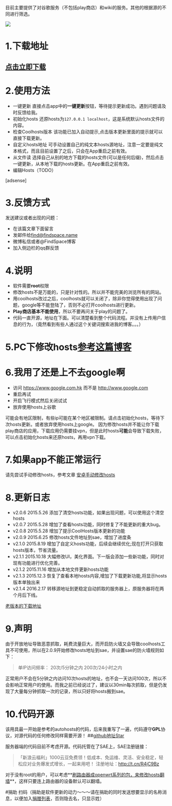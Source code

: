 目前主要提供了对谷歌服务（不包括play商店）和wiki的服务。其他的根据源的不同进行筛选。

![][3] 
 
# 1.下载地址 
## [点击立即下载][17]
# 2.使用方法 

+ 一键更新
	直接点击app中的**一键更新**按钮，等待提示更新成功。遇到问题请及时反馈给我。
+ 初始化hosts
	还原hosts为`127.0.0.1 localhost`，这是系统默认hosts文件的内容。
+ 检查Coolhosts版本
	该功能已加入自动提示,点击版本更新里面的提示就可以直接下载更新。
+ 自定义hosts地址
	可手动设置自己的纯文本hosts源地址，注意一定要是纯文本格式，而且目前设置了之后，只会在App重启之前有效。
+ 从文件读
	选择自己从别的地方下载的hosts文件(可以是任何后缀)，然后点击一键更新，从本地下载的hosts更新。在App重启之前有效。
+ 编辑Hosts（TODO）


[adsense]

# 3.反馈方式
发送建议或者出现的问题：

+ 在该篇文章下面留言
+ 发邮件给<find@findspace.name>
+ 微博私信或者@FindSpace博客
+ 加入侧边栏的qq群反馈

# 4.说明

+ 软件需要**root**权限 
+ 修改hosts不是万能的，只是针对性的。所以并不能完美的浏览所有的网站。
+ 用coolhosts改过之后，coolhosts就可以关闭了，除非你觉得使用出现了问题，google等不能登陆了，否则不必打开coolhosts进行更新。
+ **Play商店基本不能使用**，所以不要再问关于play的问题了。
+ 代码一直开源，地址在下面。可以清楚看到整个代码流程。并没有上传用户信息的行为，（竟然看到有些人通过这个关键词搜索进我的博客。。。）

# 5.PC下修改hosts[参考这篇博客][2]
# 6.我用了还是上不去google啊

+ 访问 https://www.google.com.hk 而不是 http://www.google.com
+ 重启再试
+ 开启飞行模式然后关闭试试
+ 放弃使用hosts上谷歌

可能会有地区限制，有些ip可能在某个地区被限制。请点击初始化hosts，等待下次hosts更新。或者放弃使用hosts上google。
因为修改hosts并不能让你下载play商店的应用，下载应用仍需要挂vpn，但是此时hosts**可能**会导致下载失败，可以点击初始化hosts来还原hosts，再用vpn下载。

# 7.如果app不能正常运行

请先尝试手动修改hosts，参考文章
[安卓手动修改hosts](http://www.findspace.name/easycoding/1642)

# 8.更新日志

+ v2.0.6 2015.5.26 添加了清空hosts功能，如果出现问题，可以使用这个清空hosts
+ v2.0.7 2015.5.28 增加了查看hosts功能，同时修复了不能更新的重大bug。
+ v2.0.8 2015.5.28 增加了提示CoolHosts版本更新的功能
+ v2.0.9 2015.6.25 修改hosts文件地址到sae，增加了进度条
+ v2.1.0 2015.8.19 增加了自定义hosts功能，后续会继续优化;现在打开只获取hosts版本，节省流量。
+ v2.1.1 2015.10.18 大幅修改UI，美化界面。下一版会添加一些新功能，同时对现有功能进行优化完善。
+ v2.1.2 2015.11.16 增加从本地文件更新hosts功能
+ v2.1.3 2015.12.3 恢复了查看本地hosts内容,增加了下载更新功能,将显示hosts版本单独出来
+ v2.1.4 2016.2.17 转移源地址到更稳定自动抓取的服务器上，原服务器将在两个月后下线。

[老版本的下载地址][16]



# 9.声明
由于开放地址导致恶意抓取，耗费流量巨大，而开启防火墙又会导致coolhosts工具不可使用，所以在2.0.9开始修改hosts地址到sae，并设置sae的防火墙规则如下：

>单IP访问频率：
20次/5分钟之内
200次/24小时之内

正常用户不会在5分钟之内访问10次hosts的地址，也不会一天访问100次，所以不会影响正常用户的使用。而我之前已经说过了，建议以30min每次抓取，但是仍发现了大量每分钟抓取一次的记录，所以只好将hosts搬到sae。


# 10.代码开源
该用具最一开始是参考的autohosts的代码，后来我重写了一遍，代码遵守**GPL**协议，对源代码的任何修改同样需要开源！
##[github地址][0]<a class="github-button" href="https://github.com/FindHao/CoolHosts" data-style="mega" data-count-href="/FindHao/CoolHosts/stargazers" data-count-api="/repos/FindHao/CoolHosts#stargazers_count" data-count-aria-label="# stargazers on GitHub" aria-label="Star FindHao/CoolHosts on GitHub">Star</a>

服务器端的代码目前不考虑开源。代码托管在了SAE上，SAE注册链接：
>「新浪云福利」1000云豆免费领！低成本、免运维、灵活、安全稳定，轻松应对业务爆发式增长，一起来用吧！
注册地址：http://t.cn/R4jC9Bz

对于没有root的用户，可以考虑**[刷路由器成openwrt系列的包，来修改hosts翻墙][1]**，这样只要连上路由器的设备默认可以翻墙。

#捐助
扫码（捐助是软件更新的动力～～～请在捐助的同时发送想要显示的名称消息，以便加入[捐赠列表][15]，否则隐去名，只显示姓）

[0]: https://github.com/FindHao/CoolHosts
[2]: http://www.findspace.name/res/72 "修改hosts使用google服务"
[3]: http://www.findspace.name/wp-content/uploads/2015/11/2.jpg
[13]: http://pan.baidu.com/s/1dDI2eMP "Coolhosts百度网盘"
[14]: http://www.findspace.name/wp-content/uploads/2015/06/alipayDonate.jpg 
[15]: http://www.findspace.name/donate
[16]: http://pan.baidu.com/s/1eQjoonS "老版本"
[17]: http://openbox.mobilem.360.cn/index/d/sid/2483628
[18]: http://a.app.qq.com/o/simple.jsp?pkgname=com.find.coolhosts
[1]: http://www.findspace.name/tag/openwrt
